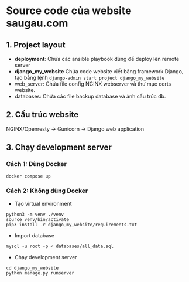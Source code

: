 # Source code của website <a>saugau.com</a>
## 1. Project layout
- <strong>deployment</strong>: Chứa các ansible playbook dùng để deploy lên remote server
- <strong>django_my_website</strong> Chứa code website viết bằng framework Django, tạo bằng lệnh `django-admin start project django_my_website`
- web_server: Chứa file config NGINX webserver và thư mục certs website.
- databases: Chứa các file backup database và ảnh cấu trúc db.
## 2. Cấu trúc website
NGINX/Openresty -> Gunicorn -> Django web application
## 3. Chạy development server
### Cách 1: Dùng Docker
```
docker compose up
```
### Cách 2: Không dùng Docker
- Tạo virtual environment
```
python3 -m venv ./venv
source venv/bin/activate
pip3 install -r django_my_website/requirements.txt
```
- Import database
```
mysql -u root -p < databases/all_data.sql
```
- Chạy development server
```
cd django_my_website
python manage.py runserver
```